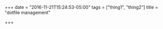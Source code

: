+++
date = "2016-11-21T15:24:53-05:00"
tags = ["thing1", "thing2"]
title = "dotfile management"

+++

